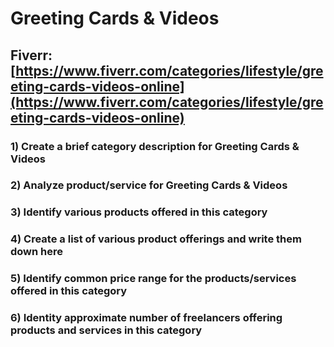 # Greeting Cards & Videos
## Fiverr: [https://www.fiverr.com/categories/lifestyle/greeting-cards-videos-online](https://www.fiverr.com/categories/lifestyle/greeting-cards-videos-online)
### 1) Create a brief category description for Greeting Cards & Videos
### 2) Analyze product/service for Greeting Cards & Videos
### 3) Identify various products offered in this category
### 4) Create a list of various product offerings and write them down here
### 5) Identify common price range for the products/services offered in this category
### 6) Identity approximate number of freelancers offering products and services in this category

